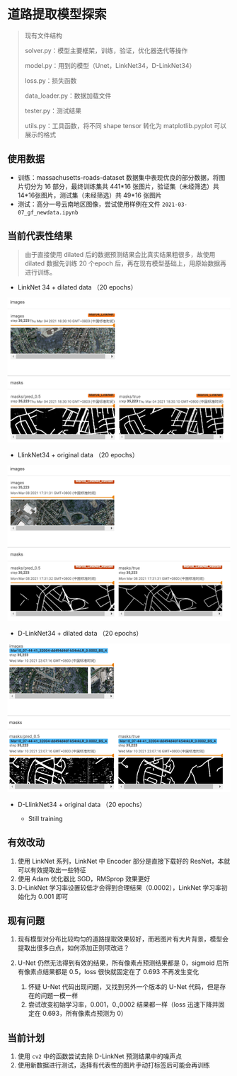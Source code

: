 # 道路提取模型探索

> 现有文件结构
>
> solver.py：模型主要框架，训练，验证，优化器迭代等操作
>
> model.py：用到的模型（Unet，LinkNet34，D-LinkNet34）
>
> loss.py：损失函数
>
> data_loader.py：数据加载文件
>
> tester.py：测试结果
>
> utils.py：工具函数，将不同 shape tensor 转化为 matplotlib.pyplot 可以展示的格式



## 使用数据

- 训练：massachusetts-roads-dataset 数据集中表现优良的部分数据，将图片切分为 16 部分，最终训练集共 441\*16 张图片，验证集（未经筛选）共 14\*16张图片，测试集（未经筛选）共 49\*16 张图片
- 测试：高分一号云南地区图像，尝试使用样例在文件 `2021-03-07_gf_newdata.ipynb`



## 当前代表性结果

> 由于直接使用 dilated 后的数据预测结果会比真实结果粗很多，故使用 dilated 数据先训练 20 个epoch 后，再在现有模型基础上，用原始数据再进行训练。

- LinkNet 34 + dilated data （20 epochs）

![](predict_result/linknet_dilated_20.png)

- LlinkNet34 + original data （20 epochs）

![](predict_result/linknet_original_20.png)

- D-LinkNet34 + dilated data （20 epochs）

![](predict_result/dlinknet_dilated_20.png)

- D-LlinkNet34 + original data （20 epochs）

  - Still training



## 有效改动

1. 使用 LinkNet 系列，LinkNet 中 Encoder 部分是直接下载好的 ResNet，本就可以有效提取出一些特征
2. 使用 Adam 优化器比 SGD，RMSprop  效果更好
3. D-LinkNet 学习率设置较低才会得到合理结果（0.0002），LinkNet 学习率初始化为 0.001 即可



## 现有问题

1. 现有模型对分布比较均匀的道路提取效果较好，而若图片有大片背景，模型会提取出很多白点，如何添加正则项改进？


2. U-Net 仍然无法得到有效的结果，所有像素点预测结果都是 0，sigmoid 后所有像素点结果都是 0.5，loss 很快就固定在了 0.693 不再发生变化
   1. 怀疑 U-Net 代码出现问题，又找到另外一个版本的 U-Net 代码，但是存在的问题一模一样
   2. 尝试改变初始学习率，0.001，0.,0002 结果都一样（loss 迅速下降并固定在 0.693，所有像素点预测为 0）



## 当前计划

1. 使用 `cv2` 中的函数尝试去除 D-LinkNet 预测结果中的噪声点
2. 使用新数据进行测试，选择有代表性的图片手动打标签后可能会再训练